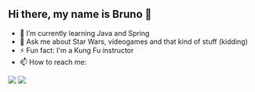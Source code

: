 ## Hi there, my name is Bruno 👋

- 🌱 I’m currently learning Java and Spring
- 💬 Ask me about Star Wars, videogames and that kind of stuff (kidding)
- ⚡ Fun fact: I'm a Kung Fu instructor
- 📫 How to reach me:
<div>
<a href = "mailto:contato@brunoalexdias15@gmail.com"><img loading="lazy" src="https://img.shields.io/badge/Gmail-D14836?style=for-the-badge&logo=gmail&logoColor=white" target="_blank"></a>
<a href="https://www.linkedin.com/in/bruno-alexandre-75158a1a4" target="_blank"><img loading="lazy" src="https://img.shields.io/badge/-LinkedIn-%230077B5?style=for-the-badge&logo=linkedin&logoColor=white" target="_blank"></a>   
</div>
<!--
**al3xandr3-bruno/al3xandr3-bruno** is a ✨ _special_ ✨ repository because its `README.md` (this file) appears on your GitHub profile.

Here are some ideas to get you started:

- 🔭 I’m currently working on ...
- 🌱 I’m currently learning ...
- 👯 I’m looking to collaborate on ...
- 🤔 I’m looking for help with ...
- 💬 Ask me about ...
- 📫 How to reach me: ...
- 😄 Pronouns: ...
- ⚡ Fun fact: ...
-->
